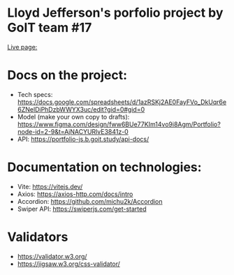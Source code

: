 # Lloyd Jefferson's porfolio project by GoIT team #17

[Live page:](https://oleg-ischuk.github.io/project-team17-portfolio/)

# Docs on the project:

- Tech specs:
  https://docs.google.com/spreadsheets/d/1azRSKj2AE0FayFVo_DkUqr6e6ZNelDiPhDzbWWYX3uc/edit?gid=0#gid=0
- Model (make your own copy to drafts):
  https://www.figma.com/design/fww6BUe77KIm14vo9i8Agm/Portfolio?node-id=2-9&t=AjNACYURlvE3841z-0
- API: https://portfolio-js.b.goit.study/api-docs/

# Documentation on technologies:

- Vite: https://vitejs.dev/
- Axios: https://axios-http.com/docs/intro
- Accordion: https://github.com/michu2k/Accordion
- Swiper API: https://swiperjs.com/get-started

# Validators

- https://validator.w3.org/
- https://jigsaw.w3.org/css-validator/

